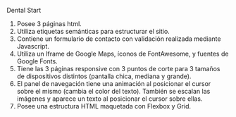 Dental Start


1) Posee 3 páginas html.
2) Utiliza etiquetas semánticas para estructurar el sitio.
3) Contiene un formulario de contacto con validación realizada mediante Javascript.
4) Utiliza un Iframe de Google Maps, íconos de FontAwesome, y fuentes de Google
Fonts.
5) Tiene las 3 páginas responsive con 3 puntos de corte para 3 tamaños de
dispositivos distintos (pantalla chica, mediana y grande).
6) El panel de navegación tiene una animación al posicionar el cursor sobre el mismo (cambia el color del texto). También se escalan las imágenes y aparece un texto al posicionar el cursor sobre ellas.
7) Posee una estructura HTML maquetada con Flexbox y Grid.



